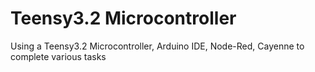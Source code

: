 # Teensy3.2 Microcontroller 
<p>Using a Teensy3.2 Microcontroller, Arduino IDE, Node-Red, Cayenne to complete various tasks</p>